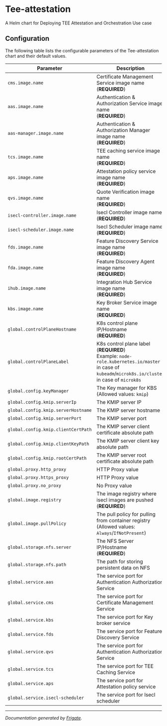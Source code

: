 
Tee-attestation
===========

A Helm chart for Deploying TEE Attestation and Orchestration Use case


## Configuration

The following table lists the configurable parameters of the Tee-attestation chart and their default values.

| Parameter                | Description             | Default        |
| ------------------------ | ----------------------- | -------------- |
| `cms.image.name` | Certificate Management Service image name<br> (**REQUIRED**) | `"<user input>"` |
| `aas.image.name` | Authentication & Authorization Service image name<br> (**REQUIRED**) | `"<user input>"` |
| `aas-manager.image.name` | Authentication & Authorization Manager image name<br> (**REQUIRED**) | `"<user input>"` |
| `tcs.image.name` | TEE caching service image name<br> (**REQUIRED**) | `"<user input>"` |
| `aps.image.name` | Attestation policy service image name<br> (**REQUIRED**) | `"<user input>"` |
| `qvs.image.name` | Quote Verification image name<br> (**REQUIRED**) | `"<user input>"` |
| `isecl-controller.image.name` | Isecl Controller image name<br> (**REQUIRED**) | `"<user input>"` |
| `isecl-scheduler.image.name` | Isecl Scheduler image name<br> (**REQUIRED**) | `"<user input>"` |
| `fds.image.name` | Feature Discovery Service image name<br> (**REQUIRED**) | `"<user input>"` |
| `fda.image.name` | Feature Discovery Agent image name<br> (**REQUIRED**) | `"<user input>"` |
| `ihub.image.name` | Integration Hub Service image name<br> (**REQUIRED**) | `"<user input>"` |
| `kbs.image.name` | Key Broker Service image name<br> (**REQUIRED**) | `"<user input>"` |
| `global.controlPlaneHostname` | K8s control plane IP/Hostname<br> (**REQUIRED**) | `"<user input>"` |
| `global.controlPlaneLabel` | K8s control plane label<br> (**REQUIRED**)<br> Example: `node-role.kubernetes.io/master` in case of `kubeadm`/`microk8s.io/cluster` in case of `microk8s` | `"<user input>"` |
| `global.config.keyManager` | The Key manager for KBS (Allowed values: `kmip`) | `"kmip"` |
| `global.config.kmip.serverIp` | The KMIP server IP | `"<user input>"` |
| `global.config.kmip.serverHostname` | The KMIP server hostname | `"<user input>"` |
| `global.config.kmip.serverPort` | The KMIP server port | `"<user input>"` |
| `global.config.kmip.clientCertPath` | The KMIP server client certificate absolute path | `"<user input>"` |
| `global.config.kmip.clientKeyPath` | The KMIP server client key absolute path | `"<user input>"` |
| `global.config.kmip.rootCertPath` | The KMIP server root certificate absolute path | `"<user input>"` |
| `global.proxy.http_proxy` | HTTP Proxy value | `"<user input>"` |
| `global.proxy.https_proxy` | HTTP Proxy value | `"<user input>"` |
| `global.proxy.no_proxy` | No Proxy value | `"<user input>"` |
| `global.image.registry` | The image registry where isecl images are pushed<br> (**REQUIRED**) | `"<user input>"` |
| `global.image.pullPolicy` | The pull policy for pulling from container registry (Allowed values: `Always`/`IfNotPresent`) | `"Always"` |
| `global.storage.nfs.server` | The NFS Server IP/Hostname<br> (**REQUIRED**) | `"<user input>"` |
| `global.storage.nfs.path` | The path for storing persistent data on NFS | `"/mnt/nfs_share/"` |
| `global.service.aas` | The service port for Authentication Authorization Service | `30444` |
| `global.service.cms` | The service port for Certificate Management Service | `30445` |
| `global.service.kbs` | The service port for Key broker service | `30448` |
| `global.service.fds` | The service port for Feature Discovery Service | `30500` |
| `global.service.qvs` | The service port for Authentication Authorization Service | `30501` |
| `global.service.tcs` | The service port for TEE Caching Service | `30502` |
| `global.service.aps` | The service port for Attestation policy service | `30503` |
| `global.service.isecl-scheduler` | The service port for Isecl scheduler | `30888` |



---
_Documentation generated by [Frigate](https://frigate.readthedocs.io)._

